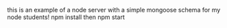 this is an example of a node server with a simple mongoose schema for my node students!
npm install then npm start
